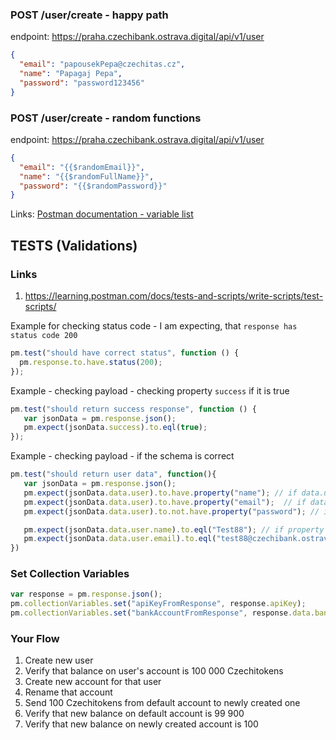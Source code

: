 
### POST /user/create - happy path
endpoint: https://praha.czechibank.ostrava.digital/api/v1/user
```json
{
  "email": "papousekPepa@czechitas.cz",
  "name": "Papagaj Pepa",
  "password": "password123456"
}
```


### POST /user/create - random functions
endpoint: https://praha.czechibank.ostrava.digital/api/v1/user
```json
{
  "email": "{{$randomEmail}}",
  "name": "{{$randomFullName}}",
  "password": "{{$randomPassword}}"
}
```

Links: [Postman documentation - variable list](https://learning.postman.com/docs/tests-and-scripts/write-scripts/variables-list/)

## TESTS (Validations)
### Links
1. https://learning.postman.com/docs/tests-and-scripts/write-scripts/test-scripts/

Example for checking status code - I am expecting, that `response has status code 200`
```js
pm.test("should have correct status", function () {
  pm.response.to.have.status(200);
});
```

Example - checking payload - checking property `success` if it is true
```js
pm.test("should return success response", function () {
   var jsonData = pm.response.json();
   pm.expect(jsonData.success).to.eql(true);
});
```

Example - checking payload - if the schema is correct
```js
pm.test("should return user data", function(){
   var jsonData = pm.response.json();
   pm.expect(jsonData.data.user).to.have.property("name"); // if data.user has property `name`
   pm.expect(jsonData.data.user).to.have.property("email");  // if data.user has property `email`
   pm.expect(jsonData.data.user).to.not.have.property("password"); // if data.user has property password

   pm.expect(jsonData.data.user.name).to.eql("Test88"); // if property `data.user.name` has value "Test88"
   pm.expect(jsonData.data.user.email).to.eql("test88@czechibank.ostrava.digital"); // if property `data.user.email` has value "test88@czechibank.ostrava.digital" 
})

```

### Set Collection Variables

```js
var response = pm.response.json();
pm.collectionVariables.set("apiKeyFromResponse", response.apiKey);
pm.collectionVariables.set("bankAccountFromResponse", response.data.bankAccounts[0].number); 
```

### Your Flow
1) Create new user
2) Verify that balance on user's account is 100 000 Czechitokens
3) Create new account for that user
4) Rename that account
5) Send 100 Czechitokens from default account to newly created one
6) Verify that new balance on default account is 99 900
7) Verify that new balance on newly created account is 100




